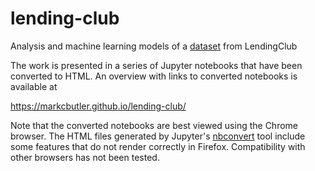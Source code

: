 # lending-club

Analysis and machine learning models of a
[dataset](https://www.kaggle.com/datasets/wordsforthewise/lending-club) from LendingClub

The work is presented in a series of Jupyter notebooks that have been converted to HTML.
An overview with links to converted notebooks is available at

https://markcbutler.github.io/lending-club/

Note that the converted notebooks are best viewed using the Chrome browser.  The HTML
files generated by Jupyter's [nbconvert](https://github.com/jupyter/nbconvert) tool
include some features that do not render correctly in Firefox. Compatibility with other
browsers has not been tested.
